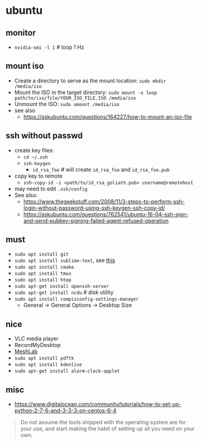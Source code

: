 # ubuntu

## monitor
* `nvidia-smi -l 1` # loop 1 Hz

## mount iso
* Create a directory to serve as the mount location:
`sudo mkdir /media/iso`
* Mount the ISO in the target directory:
`sudo mount -o loop path/to/iso/file/YOUR_ISO_FILE.ISO /media/iso`
* Unmount the ISO:
`sudo umount /media/iso`
* see also
  * https://askubuntu.com/questions/164227/how-to-mount-an-iso-file

## ssh without passwd
* create key files: 
  * `cd ~/.ssh`
  * `ssh-keygen`
    * `id_rsa_foo` # will create `id_rsa_foo` and `id_rsa_foo.pub`
* copy key to remote
  * `ssh-copy-id -i <path/to/id_rsa_goliath.pub> username@remotehost`
* may need to edit `.ssh/config`
* See also:
  * https://www.thegeekstuff.com/2008/11/3-steps-to-perform-ssh-login-without-password-using-ssh-keygen-ssh-copy-id/
  * https://askubuntu.com/questions/762541/ubuntu-16-04-ssh-sign-and-send-pubkey-signing-failed-agent-refused-operation

## must
* `sudo apt install git`
* `sudo apt install sublime-text`, see [this](https://www.sublimetext.com/docs/3/linux_repositories.html)
* `sudo apt install cmake`
* `sudo apt install tmux`
* `sudo apt install htop`
* `sudo apt-get install openssh-server`
* `sudo apt-get install ncdu` # disk utility
* `sudo apt install compizconfig-settings-manager`
  * General -> General Options -> Desktop Size

## nice
* VLC media player
* RecordMyDesktop
* [MeshLab](http://www.meshlab.net/)
* `sudo apt install pdftk`
* `sudo apt install kdenlive`
* `sudo apt-get install alarm-clock-applet`

## misc
* https://www.digitalocean.com/community/tutorials/how-to-set-up-python-2-7-6-and-3-3-3-on-centos-6-4
> Do not assume the tools shipped with the operating system are for your use, and start making the habit of setting up all you need on your own.

